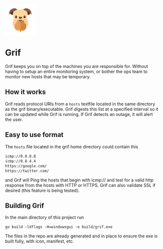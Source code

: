 <img src="assets/grif.png" width="100" height="100">

# Grif

Grif keeps you on top of the machines you are responsible for. 
Without having to setup an entire monitoring system, or bother the ops team to monitor new hosts that may be temporary.

## How it works

Grif reads protocol URIs from a `hosts` textfile located in the same directory as the grif binary/executable.
Grif digests this list at a specified interval so it can be updated while Grif is running.
If Grif detects an outage, it will alert the user.

## Easy to use format

The `hosts` file located in the grif home directory could contain this

```
icmp://8.8.8.8
icmp://8.8.4.4
https://google.com/
https://twitter.com/
```

and Grif will Ping the hosts that begin with icmp:// and test for a valid http response from the hosts with HTTP or HTTPS. Grif can also validate SSL if desired (this feature is being tested).


## Building Grif

In the main directory of this project run

```
go build -ldflags -H=windowsgui -o build/grif.exe
```

The files in the repo are already generated and in place to ensure the exe is built fully, with icon, manifest, etc.
